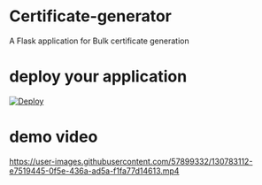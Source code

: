 # Certificate-generator
A Flask application for Bulk certificate generation

# deploy your application

[![Deploy](https://www.herokucdn.com/deploy/button.svg)](https://heroku.com/deploy?template=https://github.com/gokulapap/certificate-generator)

# demo video

https://user-images.githubusercontent.com/57899332/130783112-e7519445-0f5e-436a-ad5a-f1fa77d14613.mp4


